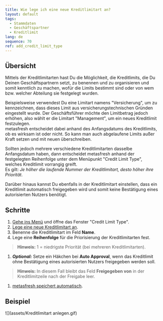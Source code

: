 ```yaml
---
title: Wie lege ich eine neue Kreditlimitart an?
layout: default
tags:
  - Stammdaten
  - Geschäftspartner
  - Kreditlimit
lang: de
sequence: 70
ref: add_credit_limit_type
---
```


## Übersicht
Mittels der Kreditlimitarten hast Du die Möglichkeit, die Kreditlimits, die Du Deinen Geschäftspartnern setzt, zu benennen und zu organisieren und somit kenntlich zu machen, wofür die Limits bestimmt sind oder von wem bzw. welcher Abteilung sie festgelegt wurden.

Beispielsweise verwendest Du eine Limitart namens "Versicherung", um zu kennzeichnen, dass dieses Limit aus versicherungstechnischen Gründen eingestellt wurde. Der Geschäftsführer möchte den Limitbetrag jedoch erhöhen, also wählt er die Limitart "Management", um ein neues Kreditlimit festzulegen. <br> metasfresh entscheidet dabei anhand des Anfangsdatums des Kreditlimits, ob es wirksam ist oder nicht. So kann man auch abgelaufene Limits außer Kraft setzen und mit neuen überschreiben.

Sollten jedoch mehrere verschiedene Kreditlimitarten dasselbe Anfangsdatum haben, dann entscheidet metasfresh anhand der festgelegten Reihenfolge unter dem Menüpunkt "Credit Limit Type", welches Kreditlimit vorrangig greift. <br> Es gilt: *Je höher die laufende Nummer der Kreditlimitart, desto höher ihre Priorität*.

Darüber hinaus kannst Du ebenfalls in der Kreditlimitart einstellen, dass ein Kreditlimit automatisch freigegeben wird und somit keine Bestätigung eines autorisierten Nutzers benötigt.

## Schritte
1. [Gehe ins Menü](Menu) und öffne das Fenster "Credit Limit Type".
1. [Lege eine neue Kreditlimitart an](Neuer_Datensatz_Fenster_Webui).
1. Benenne die Kreditlimitart im Feld **Name**.
1. Lege eine **Reihenfolge** für die Priorisierung der Kreditlimitarten fest.
 >**Hinweis:** 1 = niedrigste Priorität (bei mehreren Kreditlimitarten).

1. ***Optional:*** Setze ein Häkchen bei **Auto Approval**, wenn das Kreditlimit ohne Bestätigung eines autorisierten Nutzers freigegeben werden soll.
 >**Hinweis:** In diesem Fall bleibt das Feld **Freigegeben von** in der Kreditlimitzeile nach der Freigabe leer.

1. [metasfresh speichert automatisch](Speicheranzeige).

## Beispiel
![](assets/Kreditlimitart anlegen.gif)
